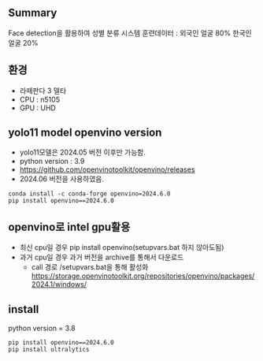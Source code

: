 ## Summary
Face detection을 활용하여 성별 분류 시스템
훈련데이터 : 외국인 얼굴 80% 한국인 얼굴 20%

## 환경
* 라떼판다 3 델타
* CPU : n5105
* GPU : UHD

## yolo11 model openvino version
* yolo11모델은 2024.05 버전 이후만 가능함.
* python version : 3.9
* https://github.com/openvinotoolkit/openvino/releases
* 2024.06 버전을 사용하였음.
```bush
conda install -c conda-forge openvino=2024.6.0
pip install openvino==2024.6.0
```

## openvino로 intel gpu활용
* 최신 cpu일 경우 pip install openvino(setupvars.bat 하지 않아도됨)
* 과거 cpu일 경우 과거 버전을 archive를 통해서 다운로드
  * call 경로 /setupvars.bat을 통해 활성화
https://storage.openvinotoolkit.org/repositories/openvino/packages/2024.1/windows/
 
## install
python version = 3.8
```bush
pip install openvino==2024.6.0
pip install ultralytics
```

